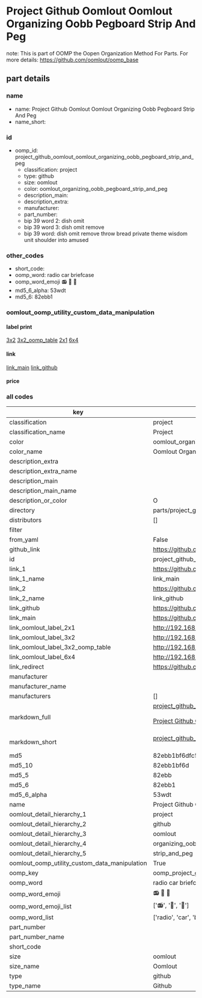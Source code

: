 # Project Github Oomlout Oomlout Organizing Oobb Pegboard Strip And Peg  

note: This is part of OOMP the Oopen Organization Method For Parts. For more details: https://github.com/oomlout/oomp_base

##  part details
  







### name
* name: Project Github Oomlout Oomlout Organizing Oobb Pegboard Strip And Peg
* name_short: 
### id
* oomp_id: project_github_oomlout_oomlout_organizing_oobb_pegboard_strip_and_peg
  * classification: project
  * type: github
  * size: oomlout
  * color: oomlout_organizing_oobb_pegboard_strip_and_peg
  * description_main: 
  * description_extra: 
  * manufacturer: 
  * part_number: 
  * bip 39 word 2: dish omit
  * bip 39 word 3: dish omit remove
  * bip 39 word: dish omit remove throw bread private theme wisdom unit shoulder into amused

### other_codes
* short_code: 
* oomp_word: radio car briefcase
* oomp_word_emoji :radio: :car: :briefcase:
* md5_6_alpha: 53wdt
* md5_6: 82ebb1






### oomlout_oomp_utility_custom_data_manipulation
#### label print
[3x2](http://192.168.1.245:1112/?label=oomp%2053wdt)
[3x2_oomp_table](http://192.168.1.108:1112/?label=oomp%2053wdt)
[2x1](http://192.168.1.242:1112/?label=oomp%2053wdt)
[6x4](http://192.168.1.55:1112/?label=oomp%2053wdt)    

#### link

[link_main](https://github.com/oomlout/oomlout_oomp_version_1_messy/tree/main/parts/project_github_oomlout_oomlout_organizing_oobb_pegboard_strip_and_peg) [link_github](https://github.com/oomlout/oomlout_oomp_version_1_messy/tree/main/parts/project_github_oomlout_oomlout_organizing_oobb_pegboard_strip_and_peg)                             

#### price







### all codes 
| key | value |  
| --- | --- |  
| classification | project |  
| classification_name | Project |  
| color | oomlout_organizing_oobb_pegboard_strip_and_peg |  
| color_name | Oomlout Organizing Oobb Pegboard Strip And Peg |  
| description_extra |  |  
| description_extra_name |  |  
| description_main |  |  
| description_main_name |  |  
| description_or_color | O  |  
| directory | parts/project_github_oomlout_oomlout_organizing_oobb_pegboard_strip_and_peg |  
| distributors | [] |  
| filter |  |  
| from_yaml | False |  
| github_link | https://github.com/oomlout/oomlout_oomp_part_src/tree/main/parts/project_github_oomlout_oomlout_organizing_oobb_pegboard_strip_and_peg |  
| id | project_github_oomlout_oomlout_organizing_oobb_pegboard_strip_and_peg |  
| link_1 | https://github.com/oomlout/oomlout_oomp_version_1_messy/tree/main/parts/project_github_oomlout_oomlout_organizing_oobb_pegboard_strip_and_peg |  
| link_1_name | link_main |  
| link_2 | https://github.com/oomlout/oomlout_oomp_version_1_messy/tree/main/parts/project_github_oomlout_oomlout_organizing_oobb_pegboard_strip_and_peg |  
| link_2_name | link_github |  
| link_github | https://github.com/oomlout/oomlout_oomp_version_1_messy/tree/main/parts/project_github_oomlout_oomlout_organizing_oobb_pegboard_strip_and_peg |  
| link_main | https://github.com/oomlout/oomlout_oomp_version_1_messy/tree/main/parts/project_github_oomlout_oomlout_organizing_oobb_pegboard_strip_and_peg |  
| link_oomlout_label_2x1 | http://192.168.1.242:1112/?label=oomp%2053wdt |  
| link_oomlout_label_3x2 | http://192.168.1.245:1112/?label=oomp%2053wdt |  
| link_oomlout_label_3x2_oomp_table | http://192.168.1.108:1112/?label=oomp%2053wdt |  
| link_oomlout_label_6x4 | http://192.168.1.55:1112/?label=oomp%2053wdt |  
| link_redirect | https://github.com/oomlout/oomlout_oomp_version_1_messy/tree/main/parts/project_github_oomlout_oomlout_organizing_oobb_pegboard_strip_and_peg |  
| manufacturer |  |  
| manufacturer_name |  |  
| manufacturers | [] |  
| markdown_full | [project_github_oomlout_oomlout_organizing_oobb_pegboard_strip_and_peg](none)<br>[](none)<br>[Project Github Oomlout Oomlout Organizing Oobb Pegboard Strip And Peg](none)<br><br> |  
| markdown_short | [project_github_oomlout_oomlout_organizing_oobb_pegboard_strip_and_peg](none)<br><br> |  
| md5 | 82ebb1bf6dfc5c02ac8dbe156be699f9 |  
| md5_10 | 82ebb1bf6d |  
| md5_5 | 82ebb |  
| md5_6 | 82ebb1 |  
| md5_6_alpha | 53wdt |  
| name | Project Github Oomlout Oomlout Organizing Oobb Pegboard Strip And Peg |  
| oomlout_detail_hierarchy_1 | project |  
| oomlout_detail_hierarchy_2 | github |  
| oomlout_detail_hierarchy_3 | oomlout |  
| oomlout_detail_hierarchy_4 | organizing_oobb_pegboard |  
| oomlout_detail_hierarchy_5 | strip_and_peg |  
| oomlout_oomp_utility_custom_data_manipulation | True |  
| oomp_key | oomp_project_github_oomlout_oomlout_organizing_oobb_pegboard_strip_and_peg |  
| oomp_word | radio car briefcase |  
| oomp_word_emoji | :radio: :car: :briefcase: |  
| oomp_word_emoji_list | [':radio:', ':car:', ':briefcase:'] |  
| oomp_word_list | ['radio', 'car', 'briefcase'] |  
| part_number |  |  
| part_number_name |  |  
| short_code |  |  
| size | oomlout |  
| size_name | Oomlout |  
| type | github |  
| type_name | Github |  
